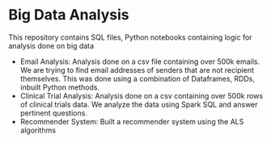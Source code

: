 # Big Data Analysis

This repository contains SQL files, Python notebooks containing logic for analysis done on big data 

- Email Analysis: Analysis done on a csv file containing over 500k emails. We are trying to find email addresses of senders that are not recipient themselves. This was done using a combination of Dataframes, RDDs, inbuilt Python methods. 
- Clinical Trial Analysis: Analysis done on a csv containing over 500k rows of clinical trials data. We analyze the data using Spark SQL and answer pertinent questions. 
- Recommender System: Built a recommender system using the ALS algorithms
